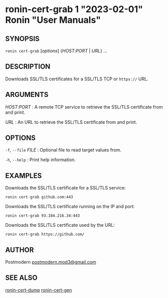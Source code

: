 # ronin-cert-grab 1 "2023-02-01" Ronin "User Manuals"

## SYNOPSIS

`ronin cert-grab` [*options*] {*HOST*:*PORT* \| *URL*} ...

## DESCRIPTION

Downloads SSL/TLS certificates for a SSL/TLS TCP or `https://` URL.

## ARGUMENTS

*HOST*:*PORT*
: A remote TCP service to retrieve the SSL/TLS certificate from and print.

*URL*
: An URL to retrieve the SSL/TLS certificate from and print.

## OPTIONS

`-f`, `--file` *FILE*
: Optional file to read target values from.

`-h`, `--help`
: Print help information.

## EXAMPLES

Downloads the SSL/TLS certificate for a SSL/TLS service:

    ronin cert-grab github.com:443

Downloads the SSL/TLS certificate running on the IP and port:

    ronin cert-grab 93.184.216.34:443

Downloads the SSL/TLS certificate used by the URL:

    ronin cert-grab https://github.com/

## AUTHOR

Postmodern <postmodern.mod3@gmail.com>

## SEE ALSO

[ronin-cert-dump](ronin-cert-dump.1.md) [ronin-cert-gen](ronin-cert-gen.1.md)
